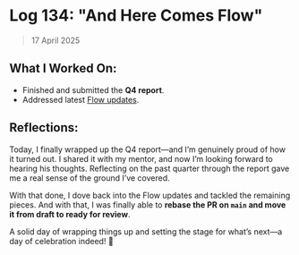 # Log 134: "And Here Comes Flow"

> 17 April 2025

## What I Worked On:

- Finished and submitted the **Q4 report**.
- Addressed latest
  [Flow updates](https://github.com/lightningdevkit/rust-lightning/pull/3639#issuecomment-2813531672).

## Reflections:

Today, I finally wrapped up the Q4 report—and I’m genuinely proud of how it
turned out. I shared it with my mentor, and now I’m looking forward to hearing
his thoughts. Reflecting on the past quarter through the report gave me a real
sense of the ground I’ve covered.

With that done, I dove back into the Flow updates and tackled the remaining
pieces. And with that, I was finally able to **rebase the PR on `main` and move
it from draft to ready for review**.

A solid day of wrapping things up and setting the stage for what’s next—a day of
celebration indeed! 🚀
